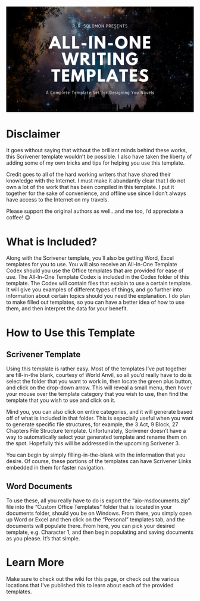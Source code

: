 ![All-In-One Writing Template](https://github.com/rrsolomon/All-In-One-Template/blob/main/Assests/All%20In%20One%20Templates.png)

# Disclaimer
It goes without saying that without the brilliant minds behind these works, this Scrivener template wouldn’t be possible. I also have taken the liberty of adding some of my own tricks and tips for helping you use this template.

Credit goes to all of the hard working writers that have shared their knowledge with the Internet. I must make it abundantly clear that I do not own a lot of the work that has been compiled in this template. I put it together for the sake of convenience, and offline use since I don’t always have access to the Internet on my travels.

Please support the original authors as well…and me too, I’d appreciate a coffee! 😉

# What is Included?
Along with the Scrivener template, you’ll also be getting Word, Excel templates for you to use. You will also receive an All-In-One Template Codex should you use the Office templates that are provided for ease of use. The All-In-One Template Codex is included in the Codex folder of this template. The Codex will contain files that explain to use a certain template. It will give you examples of different types of things, and go further into information about certain topics should you need the explanation. I do plan to make filled out templates, so you can have a better idea of how to use them, and then interpret the data for your benefit.

# How to Use this Template
## Scrivener Template
Using this template is rather easy. Most of the templates I’ve put together are fill-in-the blank, courtesy of World Anvil, so all you’d really have to do is select the folder that you want to work in, then locate the green plus button, and click on the drop-down arrow. This will reveal a small menu, then hover your mouse over the template category that you wish to use, then find the template that you wish to use and click on it.

Mind you, you can also click on entire categories, and it will generate based off of what is included in that folder. This is especially useful when you want to generate specific file structures, for example, the 3 Act, 9 Block, 27 Chapters File Structure template. Unfortunately, Scrivener doesn’t have a way to automatically select your generated template and rename them on the spot. Hopefully this will be addressed in the upcoming Scrivener 3.

You can begin by simply filling-in-the-blank with the information that you desire. Of course, these portions of the templates can have Scrivener Links embedded in them for faster navigation.

## Word Documents
To use these, all you really have to do is export the “aio-msdocuments.zip” file into the “Custom Office Templates” folder that is located in your documents folder, should you be on Windows. From there, you simply open up Word or Excel and then click on the “Personal” templates tab, and the documents will populate there. From here, you can pick your desired template, e.g. Character 1, and then begin populating and saving documents as you please. It’s that simple.

# Learn More
Make sure to check out the wiki for this page, or check out the various locations that I've published this to learn about each of the provided templates.
